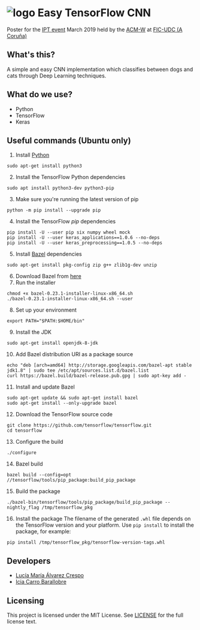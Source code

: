 ![logo](https://dl1.cbsistatic.com/i/r/2018/06/11/226a1c00-6ce2-4986-aa05-4f275fdb8e69/thumbnail/64x64/220c0e478df6797cf12198ea696fb074/imgingest-873298016181467337.png) Easy TensorFlow CNN
===========
Poster for the [IPT event](https://ipt.acm.org/) March 2019 held by the [ACM-W](https://women.acm.org/) at [FIC-UDC (A Coruña)](https://www.fic.udc.es/)

## What's this?
A simple and easy CNN implementation which classifies between dogs and cats through Deep Learning techniques.

## What do we use?
* Python
* TensorFlow
* Keras

## Useful commands (Ubuntu only)
1. Install [Python](https://www.python.org/)
```
sudo apt-get install python3
```
2. Install the TensorFlow Python dependencies
```
sudo apt install python3-dev python3-pip 
```
3. Make sure you're running the latest version of pip
```
python -m pip install --upgrade pip
```
4. Install the TensorFlow *pip* dependencies
```
pip install -U --user pip six numpy wheel mock
pip install -U --user keras_applications==1.0.6 --no-deps
pip install -U --user keras_preprocessing==1.0.5 --no-deps
```
5. Install [Bazel](https://docs.bazel.build/versions/master/install-ubuntu.html) dependencies
```
sudo apt-get install pkg-config zip g++ zlib1g-dev unzip
```
6. Download Bazel from [here](https://github.com/bazelbuild/bazel/releases/download/0.23.1/bazel-0.23.1-installer-linux-x86_64.sh)
7. Run the installer
```
chmod +x bazel-0.23.1-installer-linux-x86_64.sh
./bazel-0.23.1-installer-linux-x86_64.sh --user
```
8. Set up your environment
```
export PATH="$PATH:$HOME/bin"
```
9. Install the JDK
```
sudo apt-get install openjdk-8-jdk
```
10. Add Bazel distribution URI as a package source
```
echo "deb [arch=amd64] http://storage.googleapis.com/bazel-apt stable jdk1.8" | sudo tee /etc/apt/sources.list.d/bazel.list
curl https://bazel.build/bazel-release.pub.gpg | sudo apt-key add -
```
11. Install and update Bazel
```
sudo apt-get update && sudo apt-get install bazel
sudo apt-get install --only-upgrade bazel
```
12. Download the TensorFlow source code
```
git clone https://github.com/tensorflow/tensorflow.git
cd tensorflow
```
13. Configure the build
```
./configure
```
14. Bazel build
```
bazel build --config=opt //tensorflow/tools/pip_package:build_pip_package
```
15. Build the package
```
./bazel-bin/tensorflow/tools/pip_package/build_pip_package --nightly_flag /tmp/tensorflow_pkg
```
16. Install the package
The filename of the generated ```.whl``` file depends on the TensorFlow version and your platform. Use ```pip install``` to install the package, for example:
```
pip install /tmp/tensorflow_pkg/tensorflow-version-tags.whl
```

## Developers
* [Lucía María Álvarez Crespo](https://github.com/luciamariaalvarezcrespo)
* [Icia Carro Barallobre](https://github.com/IciaCarroBarallobre)

## Licensing
This project is licensed under the MIT License. See [LICENSE](https://github.com/luciamariaalvarezcrespo/poster-ipt-2019/blob/master/LICENSE) for the full license text.

<br>
